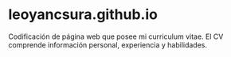 # leoyancsura.github.io
Codificación de página web que posee mi curriculum vitae. El CV comprende información personal, experiencia y habilidades.
